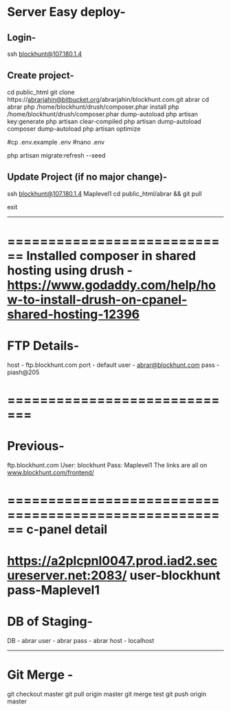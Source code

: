 Server Easy deploy-
===================
Login-
------
ssh blockhunt@107.180.1.4

Create project-
---------------
cd public_html
git clone https://abrarjahin@bitbucket.org/abrarjahin/blockhunt.com.git abrar
cd abrar
php /home/blockhunt/drush/composer.phar install
php /home/blockhunt/drush/composer.phar dump-autoload
php artisan key:generate
php artisan clear-compiled 
php artisan dump-autoload
composer dump-autoload
php artisan optimize

#cp .env.example .env
#nano .env

php artisan migrate:refresh --seed

Update Project (if no major change)-
------------------------------------
ssh blockhunt@107.180.1.4
Maplevel1
cd public_html/abrar && git pull

exit




______________________________________________________________________________________________________________________________




============================
Installed composer in shared hosting using drush - https://www.godaddy.com/help/how-to-install-drush-on-cpanel-shared-hosting-12396
============================
FTP Details-
============================
host - ftp.blockhunt.com
port - default
user - abrar@blockhunt.com
pass - piash@205

=============================
=============================
Previous-
=====================================================
ftp.blockhunt.com
User: blockhunt
Pass: Maplevel1
The links are all on www.blockhunt.com/frontend/

======================================================
c-panel detail
==============
https://a2plcpnl0047.prod.iad2.secureserver.net:2083/
user-blockhunt
pass-Maplevel1
======================================================

DB of Staging-
===================
DB   - abrar
user - abrar
pass - abrar
host - localhost

------------------------------------------------------

Git Merge -
===========
git checkout master
git pull origin master
git merge test
git push origin master
